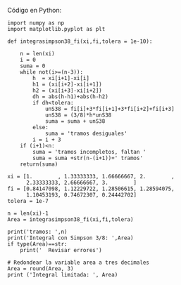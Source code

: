 Código en Python:

    import numpy as np
    import matplotlib.pyplot as plt
    
    def integrasimpson38_fi(xi,fi,tolera = 1e-10):
        
        n = len(xi)
        i = 0
        suma = 0
        while not(i>=(n-3)):
            h  = xi[i+1]-xi[i]
            h1 = (xi[i+2]-xi[i+1])
            h2 = (xi[i+3]-xi[i+2])
            dh = abs(h-h1)+abs(h-h2)
            if dh<tolera:
                unS38 = fi[i]+3*fi[i+1]+3*fi[i+2]+fi[i+3]
                unS38 = (3/8)*h*unS38
                suma = suma + unS38
            else:  
                suma = 'tramos desiguales'
            i = i + 3
        if (i+1)<n: 
            suma = 'tramos incompletos, faltan '
            suma = suma +str(n-(i+1))+' tramos'
        return(suma)
    
    xi = [1.        , 1.33333333, 1.66666667, 2.        ,
          2.33333333, 2.66666667, 3.        ]
    fi = [0.84147098, 1.12229722, 1.28506615, 1.28594075,
          1.10453193, 0.74672307, 0.24442702]
    tolera = 1e-7
    
    n = len(xi)-1
    Area = integrasimpson38_fi(xi,fi,tolera)
    
    print('tramos: ',n)
    print('Integral con Simpson 3/8: ',Area)
    if type(Area)==str:
        print('  Revisar errores')
    
    # Redondear la variable area a tres decimales
    Area = round(Area, 3)
    print ('Integral limitada: ', Area)
